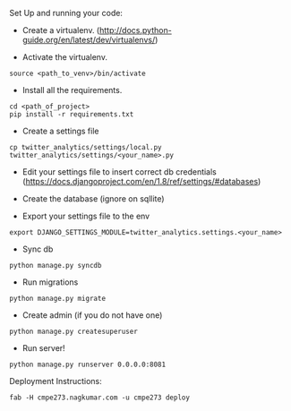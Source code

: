 Set Up and running your code:

* Create a virtualenv. (http://docs.python-guide.org/en/latest/dev/virtualenvs/)

* Activate the virtualenv. 

```
source <path_to_venv>/bin/activate
```

* Install all the requirements.
```
cd <path_of_project>
pip install -r requirements.txt
```

* Create a settings file 
```
cp twitter_analytics/settings/local.py twitter_analytics/settings/<your_name>.py
```

* Edit your settings file to insert correct db credentials (https://docs.djangoproject.com/en/1.8/ref/settings/#databases)

* Create the database (ignore on sqllite)

* Export your settings file to the env

```
export DJANGO_SETTINGS_MODULE=twitter_analytics.settings.<your_name>
```


* Sync db

```
python manage.py syncdb
```


* Run migrations

```
python manage.py migrate
```


* Create admin (if you do not have one)

```
python manage.py createsuperuser
```


*  Run server!

```
python manage.py runserver 0.0.0.0:8081
```


Deployment Instructions:
```
fab -H cmpe273.nagkumar.com -u cmpe273 deploy
```